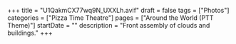 +++
title = "U1QakmCX77wq9N_UXXLh.avif"
draft = false
tags = ["Photos"]
categories = ["Pizza Time Theatre"]
pages = ["Around the World (PTT Theme)"]
startDate = ""
description = "Front assembly of clouds and buildings."
+++
